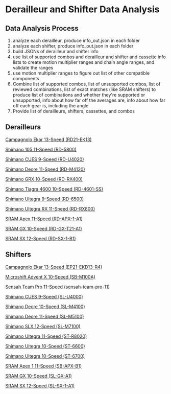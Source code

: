 # Derailleur and Shifter Data Analysis

## Data Analysis Process

1. analyze each derailleur, produce info_out.json in each folder
2. analyze each shifter, produce info_out.json in each folder
3. build JSONs of derailleur and shifter info
4. use list of supported combos and derailleur and shifter and cassette info lists to create motion multiplier ranges and chain angle ranges, and validate the ranges
5. use motion multiplier ranges to figure out list of other compatible components
6. Combine list of supported combos, list of unsupported combos, list of reviewed combinations, list of exact matches (like SRAM shifters) to produce list of combinations and whether they're supported or unsupported, info about how far off the averages are, info about how far off each gear is, including the angle
7. Provide list of derailleurs, shifters, cassettes, and combos

## Derailleurs

[Campagnolo Ekar 13-Speed (RD21-EK13)](https://boothinator.github.io/derailleur-analysis/derailleurs/Campagnolo%20Ekar/default.htm)

[Shimano 105 11-Speed (RD-5800)](https://boothinator.github.io/derailleur-analysis/derailleurs/Shimano%20105%2011-speed/default.htm)

[Shimano CUES 9-Speed (RD-U4020)](https://boothinator.github.io/derailleur-analysis/derailleurs/Shimano%20CUES%209-Speed/default.htm)

[Shimano Deore 11-Speed (RD-M4120)](https://boothinator.github.io/derailleur-analysis/derailleurs/Shimano%20Deore%2011-Speed/default.htm)

[Shimano GRX 10-Speed (RD-RX400)](https://boothinator.github.io/derailleur-analysis/derailleurs/Shimano%20GRX%2010-Speed/default.htm)

[Shimano Tiagra 4600 10-Speed (RD-4601-SS)](https://boothinator.github.io/derailleur-analysis/derailleurs/Shimano%20Tiagra%204600%2010-Speed/default.htm)

[Shimano Ultegra 9-Speed (RD-6500)](https://boothinator.github.io/derailleur-analysis/derailleurs/Shimano%20Ultegra%206500%209-Speed/default.htm)

[Shimano Ultegra RX 11-Speed (RD-RX800)](https://boothinator.github.io/derailleur-analysis/derailleurs/Shimano%20Ultegra%20RX%2011-Speed/default.htm)

[SRAM Apex 11-Speed (RD-APX-1-A1)](https://boothinator.github.io/derailleur-analysis/derailleurs/SRAM%20Apex%2011-Speed/default.htm)

[SRAM GX 10-Speed (RD-GX-T21-A1)](https://boothinator.github.io/derailleur-analysis/derailleurs/SRAM%20GX%2010-Speed/default.htm)

[SRAM SX 12-Speed (RD-SX-1-B1)](https://boothinator.github.io/derailleur-analysis/derailleurs/SRAM%20SX%2012-Speed/default.htm)


## Shifters

[Campagnolo Ekar 13-Speed (EP21-EKD13-R4)](https://boothinator.github.io/derailleur-analysis/shifters/Campagnolo%20Ekar/default.htm)

[Microshift Advent X 10-Speed (SB-M100A)](https://boothinator.github.io/derailleur-analysis/shifters/Microshift%20Advent%20X/default.htm)

[Sensah Team Pro 11-Speed (sensah-team-pro-11)](https://boothinator.github.io/derailleur-analysis/shifters/Sensah%20Team%20Pro/default.htm)

[Shimano CUES 9-Speed (SL-U4000)](https://boothinator.github.io/derailleur-analysis/shifters/Shimano%20CUES%209-Speed/default.htm)

[Shimano Deore 10-Speed (SL-M4100)](https://boothinator.github.io/derailleur-analysis/shifters/Shimano%20Deore%2010-Speed/default.htm)

[Shimano Deore 11-Speed (SL-M5100)](https://boothinator.github.io/derailleur-analysis/shifters/Shimano%20Deore%2011-Speed/default.htm)

[Shimano SLX 12-Speed (SL-M7100)](https://boothinator.github.io/derailleur-analysis/shifters/Shimano%20SLX/default.htm)

[Shimano Ultegra 11-Speed (ST-R8020)](https://boothinator.github.io/derailleur-analysis/shifters/Shimano%20Ultegra%2011-Speed/default.htm)

[Shimano Ultegra 10-Speed (ST-6600)](https://boothinator.github.io/derailleur-analysis/shifters/Shimano%20Ultegra%206600/default.htm)

[Shimano Ultegra 10-Speed (ST-6700)](https://boothinator.github.io/derailleur-analysis/shifters/Shimano%20Ultegra%206700/default.htm)

[SRAM Apex 1 11-Speed (SB-APX-B1)](https://boothinator.github.io/derailleur-analysis/shifters/SRAM%20Apex%201/default.htm)

[SRAM GX 10-Speed (SL-GX-A1)](https://boothinator.github.io/derailleur-analysis/shifters/SRAM%20GX%2010-Speed/default.htm)

[SRAM SX 12-Speed (SL-SX-1-A1)](https://boothinator.github.io/derailleur-analysis/shifters/SRAM%20SX/default.htm)


